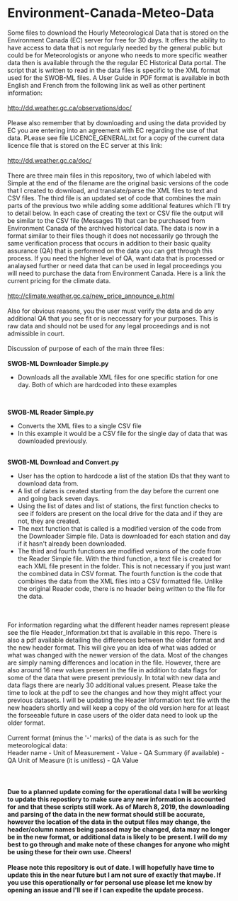 # Environment-Canada-Meteo-Data
Some files to download the Hourly Meteorological Data that is stored on the Environment Canada (EC) server for free for 30 days. 
It offers the ability to have access to data that is not regularly needed by the general public but could be for Meteorologists 
or anyone who needs to more specific weather data then is available through the the regular EC Historical Data portal. The script 
that is written to read in the data files is specific to the XML format used for the SWOB-ML files. A User Guide in PDF format is 
available in both English and French from the following link as well as other pertinent information:
<br>
<br>
http://dd.weather.gc.ca/observations/doc/
<br>
<br>
Please also remember that by downloading and using the data provided by EC you are entering into an agreement with EC regarding the 
use of that data. PLease see file LICENCE_GENERAL.txt for a copy of the current data licence file that is stored on the EC server
at this link: 
<br>
<br>
http://dd.weather.gc.ca/doc/
<br>
<br>
There are three main files in this repository, two of which labeled with Simple at the end of the filename are the original basic
versions of the code that I created to download, and translate/parse the XML files to text and CSV files. The third file is an updated
set of code that combines the main parts of the previous two while adding some additional features which I'll try to detail below.
In each case of creating the text or CSV file the output will be similar to the CSV file (Messages 11) that can be purchased from
Environment Canada of the archived historical data. The data is now in a format similar to their files though it does not necessarily
go through the same verification process that occurs in addition to their basic quality assurance (QA) that is performed on the data 
you can get through this process. If you need the higher level of QA, want data that is processed or analaysed further or need data that 
can be used in legal proceedings you will need to purchase the data from Environment Canada. Here is a link the current pricing for
the climate data.
<br>
<br>
http://climate.weather.gc.ca/new_price_announce_e.html
<br>
<br>
Also for obvious reasons, you the user must verify the data and do any additional QA that you see fit or is neccessary for your
purposes. This is raw data and should not be used for any legal proceedings and is not admissible in court.
<br>
<br>
Discussion of purpose of each of the main three files:
<br>
<br>
<b>SWOB-ML Downloader Simple.py</b>
- Downloads all the available XML files for one specific station for one day. Both of which are hardcoded into these examples
<br>

<b>SWOB-ML Reader Simple.py</b>
- Converts the XML files to a single CSV file
- In this example it would be a CSV file for the single day of data that was downloaded previously.

<br>
<b>SWOB-ML Download and Convert.py</b>

- User has the option to hardcode a list of the station IDs that they want to download data from.
- A list of dates is created starting from the day before the current one and going back seven days.
- Using the list of dates and list of stations, the first function checks to see if folders are present on the local drive for the data
  and if they are not, they are created.
- The next function that is called is a modified version of the code from the Downloader Simple file. Data is downloaded for each 
  station and day if it hasn't already been downloaded.
- The third and fourth functions are modified versions of the code from the Reader Simple file. With the third function, a text file 
  is created for each XML file present in the folder. This is not necessary if you just want the combined data in CSV format. The fourth
  function is the code that combines the data from the XML files into a CSV formatted file. Unlike the original Reader code, there is no
  header being written to the file for the data.
<br>

<br>
For information regarding what the different header names represent please see the file Header_Information.txt that is available in this
repo. There is also a pdf available detailing the differences between the older format and the new header format. This will give you
an idea of what was added or what was changed with the newer version of the data. Most of the changes are simply naming differences and
location in the file. However, there are also around 16 new values present in the file in addition to data flags for some of the data
that were present previously. In total with new data and data flags there are nearly 30 additional values present. Please take the time
to look at the pdf to see the changes and how they might affect your previous datasets. I will be updating the Header Information text
file with the new headers shortly and will keep a copy of the old version here for at least the forseeable future in case users of the
older data need to look up the older format. <br>
<br>
Current format (minus the '-' marks) of the data is as such for the meteorological data:<br>
Header name - Unit of Measurement - Value - QA Summary (if available) - QA Unit of Measure (it is unitless) - QA Value<br>
<br>
<br>
<h4>Due to a planned update coming for the operational data I will be working to update this repostiory to make sure any new information is
  accounted for and that these scripts still work. As of March 8, 2019, the downloading and parsing of the data in the new format should still 
  be accurate, however the location of the data in the output files may change, the header/column names being passed may be changed, data may 
  no longer be in the new format, or additional data is likely to be present. I will do my best to go through and make note of these changes 
  for anyone who might be using these for their own use. Cheers!</h4>
  
<b>Please note this repository is out of date. I will hopefully have time to update this in the near future but I am not sure of exactly that maybe.
  If you use this operationally or for personal use please let me know by opening an issue and I'll see if I can expedite the update process.</b>
